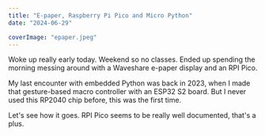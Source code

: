 ```yaml
---
title: "E-paper, Raspberry Pi Pico and Micro Python"
date: "2024-06-29"

coverImage: "epaper.jpeg"
---
```

<!--more-->
Woke up really early today. Weekend so no classes. Ended up spending the morning messing around with a Waveshare e-paper display and an RPI Pico. 

My last encounter with embedded Python was back in 2023, when I made that gesture-based macro controller with an ESP32 S2 board. But I never used this RP2040 chip before, this was the first time. 

Let's see how it goes. RPI Pico seems to be really well documented, that's a plus. 